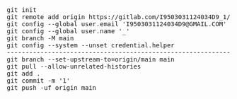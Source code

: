 <pre>
git init
git remote add origin https://gitlab.com/I9503031124034D9_1/1.git
git config --global user.email 'I9503031124034D9@GMAIL.COM'
git config --global user.name '_'
git branch -M main
git config --system --unset credential.helper
--------------------------------------------------------------------
git branch --set-upstream-to=origin/main main
git pull --allow-unrelated-histories
git add .
git commit -m '1'
git push -uf origin main

</pre>